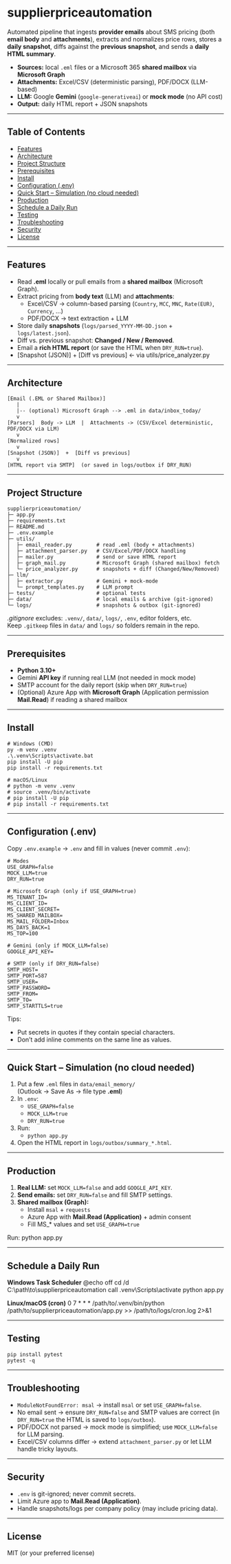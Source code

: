 # supplierpriceautomation

Automated pipeline that ingests **provider emails** about SMS pricing (both **email body** and **attachments**), extracts and normalizes price rows, stores a **daily snapshot**, diffs against the **previous snapshot**, and sends a **daily HTML summary**.

- **Sources:** local `.eml` files or a Microsoft 365 **shared mailbox** via **Microsoft Graph**
- **Attachments:** Excel/CSV (deterministic parsing), PDF/DOCX (LLM-based)
- **LLM:** Google **Gemini** (`google-generativeai`) or **mock mode** (no API cost)
- **Output:** daily HTML report + JSON snapshots

---

## Table of Contents
- [Features](#features)
- [Architecture](#architecture)
- [Project Structure](#project-structure)
- [Prerequisites](#prerequisites)
- [Install](#install)
- [Configuration (.env)](#configuration-env)
- [Quick Start – Simulation (no cloud needed)](#quick-start--simulation-no-cloud-needed)
- [Production](#production)
- [Schedule a Daily Run](#schedule-a-daily-run)
- [Testing](#testing)
- [Troubleshooting](#troubleshooting)
- [Security](#security)
- [License](#license)

---

## Features
- Read **.eml** locally or pull emails from a **shared mailbox** (Microsoft Graph).
- Extract pricing from **body text** (LLM) and **attachments**:
  - Excel/CSV → column-based parsing (`Country`, `MCC`, `MNC`, `Rate(EUR)`, `Currency`, …)
  - PDF/DOCX → text extraction + LLM
- Store daily **snapshots** (`logs/parsed_YYYY-MM-DD.json` + `logs/latest.json`).
- Diff vs. previous snapshot: **Changed / New / Removed**.
- Email a **rich HTML report** (or save the HTML when `DRY_RUN=true`).
- [Snapshot (JSON)]  +  [Diff vs previous]  ← via utils/price_analyzer.py


---

## Architecture
    [Email (.EML or Shared Mailbox)]
       |
       |-- (optional) Microsoft Graph --> .eml in data/inbox_today/
       v
    [Parsers]  Body -> LLM  |  Attachments -> (CSV/Excel deterministic, PDF/DOCX via LLM)
       v
    [Normalized rows]
       v
    [Snapshot (JSON)]  +  [Diff vs previous]
       v
    [HTML report via SMTP]  (or saved in logs/outbox if DRY_RUN)

---

<h2>Project Structure</h2>

<pre><code>supplierpriceautomation/
├─ app.py
├─ requirements.txt
├─ README.md
├─ .env.example
├─ utils/
│  ├─ email_reader.py        # read .eml (body + attachments)
│  ├─ attachment_parser.py   # CSV/Excel/PDF/DOCX handling
│  ├─ mailer.py              # send or save HTML report
│  ├─ graph_mail.py          # Microsoft Graph (shared mailbox) fetch
│  └─ price_analyzer.py      # snapshots + diff (Changed/New/Removed)
├─ llm/
│  ├─ extractor.py           # Gemini + mock-mode
│  └─ prompt_templates.py    # LLM prompt
├─ tests/                    # optional tests
├─ data/                     # local emails & archive (git-ignored)
└─ logs/                     # snapshots & outbox (git-ignored)
</code></pre>

<p><em>.gitignore</em> excludes: <code>.venv/</code>, <code>data/</code>, <code>logs/</code>, <code>.env</code>, editor folders, etc.<br>
Keep <code>.gitkeep</code> files in <code>data/</code> and <code>logs/</code> so folders remain in the repo.</p>



---

## Prerequisites
- **Python 3.10+**
- Gemini **API key** if running real LLM (not needed in mock mode)
- SMTP account for the daily report (skip when `DRY_RUN=true`)
- (Optional) Azure App with **Microsoft Graph** (Application permission **Mail.Read**) if reading a shared mailbox

---

## Install
    # Windows (CMD)
    py -m venv .venv
    .\.venv\Scripts\activate.bat
    pip install -U pip
    pip install -r requirements.txt

    # macOS/Linux
    # python -m venv .venv
    # source .venv/bin/activate
    # pip install -U pip
    # pip install -r requirements.txt

---

## Configuration (.env)
Copy `.env.example` → `.env` and fill in values (never commit `.env`):

    # Modes
    USE_GRAPH=false
    MOCK_LLM=true
    DRY_RUN=true

    # Microsoft Graph (only if USE_GRAPH=true)
    MS_TENANT_ID=
    MS_CLIENT_ID=
    MS_CLIENT_SECRET=
    MS_SHARED_MAILBOX=
    MS_MAIL_FOLDER=Inbox
    MS_DAYS_BACK=1
    MS_TOP=100

    # Gemini (only if MOCK_LLM=false)
    GOOGLE_API_KEY=

    # SMTP (only if DRY_RUN=false)
    SMTP_HOST=
    SMTP_PORT=587
    SMTP_USER=
    SMTP_PASSWORD=
    SMTP_FROM=
    SMTP_TO=
    SMTP_STARTTLS=true

Tips:
- Put secrets in quotes if they contain special characters.
- Don’t add inline comments on the same line as values.

---

## Quick Start – Simulation (no cloud needed)
1) Put a few `.eml` files in `data/email_memory/`  
   (Outlook → Save As → file type **.eml**)
2) In `.env`:
    - `USE_GRAPH=false`
    - `MOCK_LLM=true`
    - `DRY_RUN=true`
3) Run:
    - `python app.py`
4) Open the HTML report in `logs/outbox/summary_*.html`.

---

## Production
1) **Real LLM:** set `MOCK_LLM=false` and add `GOOGLE_API_KEY`.  
2) **Send emails:** set `DRY_RUN=false` and fill SMTP settings.  
3) **Shared mailbox (Graph):**
   - Install `msal` + `requests`
   - Azure App with **Mail.Read (Application)** + admin consent
   - Fill MS_* values and set `USE_GRAPH=true`

Run:
    python app.py

---

## Schedule a Daily Run
**Windows Task Scheduler**
    @echo off
    cd /d C:\path\to\supplierpriceautomation
    call .venv\Scripts\activate
    python app.py

**Linux/macOS (cron)**
    0 7 * * * /path/to/.venv/bin/python /path/to/supplierpriceautomation/app.py >> /path/to/logs/cron.log 2>&1

---

## Testing
    pip install pytest
    pytest -q

---

## Troubleshooting
- `ModuleNotFoundError: msal` → install `msal` or set `USE_GRAPH=false`.  
- No email sent → ensure `DRY_RUN=false` and SMTP values are correct (in `DRY_RUN=true` the HTML is saved to `logs/outbox`).  
- PDF/DOCX not parsed → mock mode is simplified; use `MOCK_LLM=false` for LLM parsing.  
- Excel/CSV columns differ → extend `attachment_parser.py` or let LLM handle tricky layouts.

---

## Security
- `.env` is git-ignored; never commit secrets.
- Limit Azure app to **Mail.Read (Application)**.
- Handle snapshots/logs per company policy (may include pricing data).

---

## License
MIT (or your preferred license)
